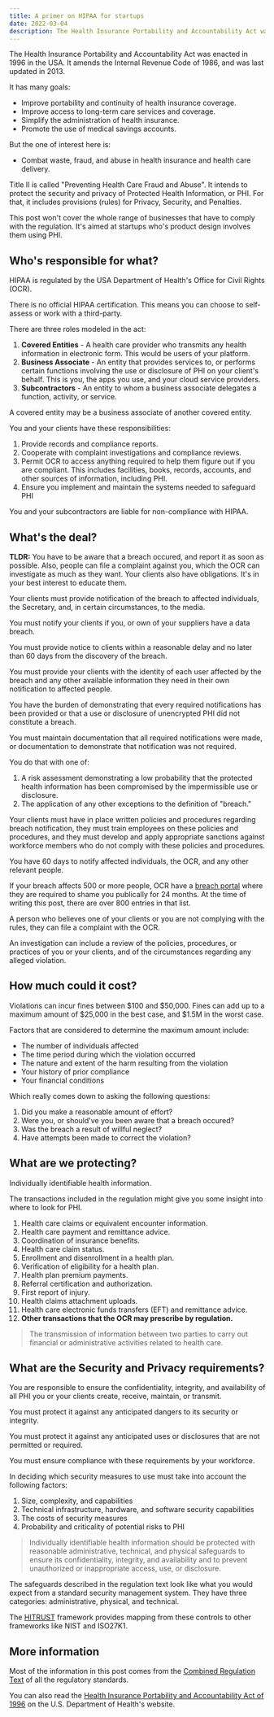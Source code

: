 ```yaml
---
title: A primer on HIPAA for startups
date: 2022-03-04
description: The Health Insurance Portability and Accountability Act was created to combat waste, fraud, and abuse in health insurance and health care delivery.
---
```


The Health Insurance Portability and Accountability Act was enacted in 1996 in the USA.
It amends the Internal Revenue Code of 1986, and was last updated in 2013.

It has many goals:

- Improve portability and continuity of health insurance coverage.
- Improve access to long-term care services and coverage.
- Simplify the administration of health insurance.
- Promote the use of medical savings accounts.

But the one of interest here is:

- Combat waste, fraud, and abuse in health insurance and health care delivery.

Title II is called "Preventing Health Care Fraud and Abuse". It intends to protect the security and privacy of Protected Health Information, or PHI. For that, it includes provisions (rules) for Privacy, Security, and Penalties.

This post won't cover the whole range of businesses that have to comply with the regulation. It's aimed at startups who's product design involves them using PHI.

## Who's responsible for what?

HIPAA is regulated by the USA Department of Health's Office for Civil Rights (OCR).

There is no official HIPAA certification. This means you can choose to self-assess or work with a third-party.

There are three roles modeled in the act:

1. **Covered Entities** - A health care provider who transmits any health information in electronic form. This would be users of your platform. 
2. **Business Associate** - An entity that provides services to, or performs certain functions involving the use or disclosure of PHI on your client's behalf. This is you, the apps you use, and your cloud service providers.
3. **Subcontractors** - An entity to whom a business associate delegates a function, activity, or service. 

A covered entity may be a business associate of another covered entity.

You and your clients have these responsibilities:

1. Provide records and compliance reports.
2. Cooperate with complaint investigations and compliance reviews.
3. Permit OCR to access anything required to help them figure out if you are compliant. This includes facilities, books, records, accounts, and other sources of information, including PHI.
4. Ensure you implement and maintain the systems needed to safeguard PHI

You and your subcontractors are liable for non-compliance with HIPAA.

## What's the deal?

**TLDR:** You have to be aware that a breach occured, and report it as soon as possible. Also, people can file a complaint against you, which the OCR can investigate as much as they want. Your clients also have obligations. It's in your best interest to educate them.

Your clients must provide notification of the breach to affected individuals, the Secretary, and, in certain circumstances, to the media.

You must notify your clients if you, or own of your suppliers have a data breach.

You must provide notice to clients within a reasonable delay and no later than 60 days from the discovery of the breach.

You must provide your clients with the identity of each user affected by the breach and any other available information they need in their own notification to affected people.

You have the burden of demonstrating that every required notifications has been provided or that a use or disclosure of unencrypted PHI did not constitute a breach.

You must maintain documentation that all required notifications were made, or documentation to demonstrate that notification was not required. 

You do that with one of:

1. A risk assessment demonstrating a low probability that the protected health information has been compromised by the impermissible use or disclosure.
2. The application of any other exceptions to the definition of "breach."

Your clients must have in place written policies and procedures regarding breach notification, they must train employees on these policies and procedures, and they must develop and apply appropriate sanctions against workforce members who do not comply with these policies and procedures.

You have 60 days to notify affected individuals, the OCR, and any other relevant people.

If your breach affects 500 or more people, OCR have a [breach portal](https://ocrportal.hhs.gov/ocr/breach/breach_report.jsf) where they are required to shame you publically for 24 months. At the time of writing this post, there are over 800 entries in that list.

A person who believes one of your clients or you are not complying with the rules, they can file a complaint with the OCR. 

An investigation can include a review of the policies, procedures, or practices of you or your clients, and of the circumstances regarding any alleged violation.


## How much could it cost?

Violations can incur fines between $100 and $50,000. Fines can add up to a maximum amount of $25,000 in the best case, and $1.5M in the worst case.

Factors that are considered to determine the maximum amount include: 

- The number of individuals affected
- The time period during which the violation occurred
- The nature and extent of the harm resulting from the violation
- Your history of prior compliance 
- Your financial conditions

Which really comes down to asking the following questions:

1. Did you make a reasonable amount of effort?
2. Were you, or should've you been aware that a breach occured?
3. Was the breach a result of willful neglect?
4. Have attempts been made to correct the violation?


## What are we protecting?

Individually identifiable health information.

The transactions included in the regulation might give you some insight into where to look for PHI.

1. Health care claims or equivalent encounter information.
2. Health care payment and remittance advice.
3. Coordination of insurance benefits.
4. Health care claim status.
5. Enrollment and disenrollment in a health plan.
6. Verification of eligibility for a health plan.
7. Health plan premium payments.
8. Referral certification and authorization.
9. First report of injury.
10. Health claims attachment uploads.
11. Health care electronic funds transfers (EFT) and remittance advice.
12. **Other transactions that the OCR may prescribe by regulation.**

> The transmission of information between two parties to carry out financial or administrative activities related to health care.

## What are the Security and Privacy requirements?

You are responsible to ensure the confidentiality, integrity, and availability of all PHI you or your clients create, receive, maintain, or transmit.

You must protect it against any anticipated dangers to its security or integrity.

You must protect it against any anticipated uses or disclosures that are not permitted or required.

You must ensure compliance with these requirements by your workforce.

In deciding which security measures to use must take into account the following
factors:

1. Size, complexity, and capabilities 
2. Technical infrastructure, hardware, and software security capabilities
3. The costs of security measures
4. Probability and criticality of potential risks to PHI

> Individually identifiable health information should be protected with reasonable administrative, technical, and physical safeguards to ensure its confidentiality, integrity, and availability and to prevent unauthorized or inappropriate access, use, or disclosure.

The safeguards described in the regulation text look like what you would expect from a standard security management system. They have three categories: administrative, physical, and technical. 

The [HITRUST](https://hitrustalliance.net) framework provides mapping from these controls to other frameworks like NIST and ISO27K1.

## More information

Most of the information in this post comes from the [Combined Regulation Text](https://www.hhs.gov/hipaa/for-professionals/privacy/laws-regulations/combined-regulation-text/index.html) of all the regulatory standards.

You can also read the [Health Insurance Portability and Accountability Act of 1996](https://aspe.hhs.gov/reports/health-insurance-portability-accountability-act-1996) on the U.S. Department of Health's website.



<!-- 

The regulation text includes the following model for describing data:

- **Data set**: A meaningful unit of information exchanged between two parties to a transaction.
- **Data element**: The smallest named unit of information in a transaction.
- **Code set**: Any set of codes used to encode data elements, such as tables of terms, medical concepts, medical diagnostic codes, or medical procedure codes. A code set includes the codes and the descriptors of the codes
- **Data content**: All the data elements and code sets inherent to a transaction, and not related to the format of the transaction. Data elements that are related to
the format are not data content.
- **Data condition**: The rule that describes the circumstances under which a covered entity must use a particular data element or segment



[hipaa-simplification](https://www.hhs.gov/sites/default/files/ocr/privacy/hipaa/administrative/combined/hipaa-simplification-201303.pdf)

[The Health Insurance Portability and Accountability Act](https://aspe.hhs.gov/report/health-insurance-portability-and-accountability-act-1996)

## HITRUST

- certifiable framework that provides organizations with a comprehensive, flexible and efficient approach to regulatory compliance and risk management
- HITRUST CSF

# Cloud service providers

cloud service providers (CSPs) such as AWS are considered _business associates_

AWS Business Associate Addendum (AWS BAA).
- an AWS contract that is required under HIPAA rules to ensure that AWS appropriately safeguards protected health information (PHI)

should only process, store, and transmit protected health information (PHI) in the HIPAA-eligible services defined in the Business Associate Addendum (BAA)

https://aws.amazon.com/compliance/hipaa-eligible-services-reference/

each healthcare provider or covered entity signs a BAA only with you


Vercel is currently not HIPAA compliant. We are planning to complete compliance in 2022. [Contact us](https://vercel.com/contact/sales) if HIPAA is important for you and we can share more details.


finalizing the Breach Notification Rule
mandated by the Health
Information Technology for Economic
and Clinical Health (HITECH) Act
designed to
promote the widespread adoption and
interoperability of health information
technology

requiring HIPAA covered entities and business associates to provide for notification of breaches of ‘‘unsecured protected health
information’’; 


self-assessment against the HIPAA requirements
HIPAA gap assessment 
HIPAA compliance attestation report

Decoupling protected data from processing / orchestration

Tracking where data flows using automation

Have logical boundaries between protected and general workflows

creates, receives, maintains, or transmits protected health information for a function 
or activity regulated by this subchapter, including claims processing or administration, data analysis, processing or administration, utilization
review, quality assurance, patient safety activities listed at 42 CFR 3.20, billing, benefit management, practice management, and repricing.
Provides entity, legal, actuarial, accounting, consulting, data
aggregation management, administrative, accreditation, or financial
services to or for such covered entity, where the provision of the service involves the
disclosure of protected health information from such covered
entity or arrangement



created or received by a health care provider

Relates to the past, present, or future physical or mental health or condition of an
individual; 
the provision of health care to an individual; 
or the past, present, or future payment for the provision of health care to an individual; 

and identifies the individual
or
there is a reasonable basis to believe the information can be used to identify the individual


Common reasons for violations include the failure to:

- Conduct a risk analysis.
- Provide HIPAA and Security Awareness training.
- Maintain and monitor PHI access logs.
- Terminate access rights to PHI when no longer required.
- Document compliance efforts.
 -->
